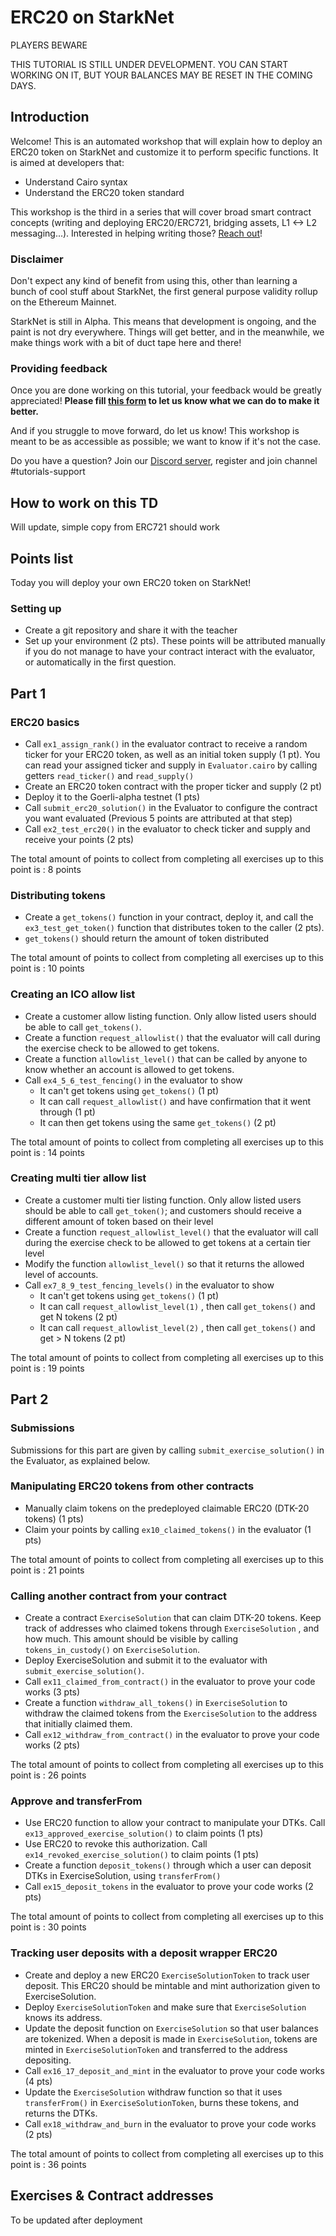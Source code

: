 # ERC20 on StarkNet

PLAYERS BEWARE

THIS TUTORIAL IS STILL UNDER DEVELOPMENT. YOU CAN START WORKING ON IT, BUT YOUR BALANCES MAY BE RESET IN THE COMING DAYS.

## Introduction

Welcome! This is an automated workshop that will explain how to deploy an ERC20 token on StarkNet and customize it to perform specific functions.
It is aimed at developers that:

- Understand Cairo syntax
- Understand the ERC20 token standard

This workshop is the third in a series that will cover broad smart contract concepts (writing and deploying ERC20/ERC721, bridging assets, L1 <-> L2 messaging...).
Interested in helping writing those? [Reach out](https://twitter.com/HenriLieutaud)!

### Disclaimer

Don't expect any kind of benefit from using this, other than learning a bunch of cool stuff about StarkNet, the first general purpose validity rollup on the Ethereum Mainnet.

StarkNet is still in Alpha. This means that development is ongoing, and the paint is not dry everywhere. Things will get better, and in the meanwhile, we make things work with a bit of duct tape here and there!

### Providing feedback

Once you are done working on this tutorial, your feedback would be greatly appreciated!
**Please fill [this form](https://forms.reform.app/starkware/untitled-form-4/kaes2e) to let us know what we can do to make it better.**

And if you struggle to move forward, do let us know! This workshop is meant to be as accessible as possible; we want to know if it's not the case.

Do you have a question? Join our [Discord server](https://discord.gg/YHz7drT3), register and join channel #tutorials-support

## How to work on this TD

Will update, simple copy from ERC721 should work

## Points list

Today you will deploy your own ERC20 token on StarkNet!

### Setting up

- Create a git repository and share it with the teacher
- Set up your environment (2 pts).
These points will be attributed manually if you do not manage to have your contract interact with the evaluator, or automatically in the first question.

## Part 1

### ERC20 basics

- Call `ex1_assign_rank()` in the evaluator contract to receive a random ticker for your ERC20 token, as well as an initial token supply (1 pt). You can read your assigned ticker and supply in `Evaluator.cairo` by calling getters `read_ticker()` and `read_supply()`
- Create an ERC20 token contract with the proper ticker and supply (2 pt)
- Deploy it to the Goerli-alpha testnet (1 pts)
- Call `submit_erc20_solution()` in the Evaluator to configure the contract you want evaluated (Previous 5 points are attributed at that step)
- Call `ex2_test_erc20()` in the evaluator to check ticker and supply and receive your points (2 pts)

The total amount of points to collect from completing all exercises up to this point is : 8 points

### Distributing tokens

- Create a `get_tokens()` function in your contract, deploy it, and call the `ex3_test_get_token()` function that distributes token to the caller (2 pts).
- `get_tokens()` should return the amount of token distributed

The total amount of points to collect from completing all exercises up to this point is : 10 points

### Creating an ICO allow list

- Create a customer allow listing function. Only allow listed users should be able to call `get_tokens()`.
- Create a function `request_allowlist()` that the evaluator will call during the exercise check to be allowed to get tokens.
- Create a function `allowlist_level()` that can be called by anyone to know whether an account is allowed to get tokens.
- Call `ex4_5_6_test_fencing()` in the evaluator to show
  - It can't get tokens using `get_tokens()` (1 pt)
  - It can call `request_allowlist()` and have confirmation that it went through (1 pt)
  - It can then get tokens using the same `get_tokens()` (2 pt)

The total amount of points to collect from completing all exercises up to this point is : 14 points

### Creating multi tier allow list

- Create a customer multi tier listing function. Only allow listed users should be able to call `get_token()`; and customers should receive a different amount of token based on their level
- Create a function `request_allowlist_level()` that the evaluator will call during the exercise check to be allowed to get tokens at a certain tier level
- Modify the function `allowlist_level()` so that it returns the allowed level of accounts.
- Call `ex7_8_9_test_fencing_levels()` in the evaluator to show
  - It can't get tokens using `get_tokens()` (1 pt)
  - It can call `request_allowlist_level(1)` , then call `get_tokens()` and get N tokens (2 pt)
  - It can call `request_allowlist_level(2)` , then call `get_tokens()` and get > N tokens (2 pt)

The total amount of points to collect from completing all exercises up to this point is : 19 points

## Part 2

### Submissions

Submissions for this part are given by calling `submit_exercise_solution()` in the Evaluator, as explained below.

### Manipulating ERC20 tokens from other contracts

- Manually claim tokens on the predeployed claimable ERC20 (DTK-20 tokens) (1 pts)
- Claim your points by calling `ex10_claimed_tokens()` in the evaluator (1 pts)

The total amount of points to collect from completing all exercises up to this point is : 21 points

### Calling another contract from your contract

- Create a contract `ExerciseSolution` that can claim DTK-20 tokens. Keep track of addresses who claimed tokens through `ExerciseSolution` , and how much. This amount should be visible by calling `tokens_in_custody()` on `ExerciseSolution`.
- Deploy ExerciseSolution and submit it to the evaluator with `submit_exercise_solution()`.
- Call `ex11_claimed_from_contract()` in the evaluator to prove your code works (3 pts)
- Create a function `withdraw_all_tokens()` in `ExerciseSolution` to withdraw the claimed tokens from the `ExerciseSolution` to the address that initially claimed them.
- Call `ex12_withdraw_from_contract()` in the evaluator to prove your code works (2 pts)

The total amount of points to collect from completing all exercises up to this point is : 26 points

### Approve and transferFrom

- Use ERC20 function to allow your contract to manipulate your DTKs. Call `ex13_approved_exercise_solution()` to claim points (1 pts)
- Use ERC20 to revoke this authorization. Call `ex14_revoked_exercise_solution()` to claim points (1 pts)
- Create a function `deposit_tokens()` through which a user can deposit DTKs in ExerciseSolution, using `transferFrom()`
- Call `ex15_deposit_tokens` in the evaluator to prove your code works (2 pts)

The total amount of points to collect from completing all exercises up to this point is : 30 points

### Tracking user deposits with a deposit wrapper ERC20

- Create and deploy a new ERC20 `ExerciseSolutionToken` to track user deposit. This ERC20 should be mintable and mint authorization given to ExerciseSolution.
- Deploy `ExerciseSolutionToken` and make sure that `ExerciseSolution` knows its address.
- Update the deposit function on `ExerciseSolution` so that user balances are tokenized. When a deposit is made in `ExerciseSolution`, tokens are minted in `ExerciseSolutionToken` and transferred to the address depositing.
- Call `ex16_17_deposit_and_mint` in the evaluator to prove your code works (4 pts)
- Update the `ExerciseSolution` withdraw function so that it uses `transferFrom()` in `ExerciseSolutionToken`, burns these tokens, and returns the DTKs.
- Call `ex18_withdraw_and_burn` in the evaluator to prove your code works (2 pts)

The total amount of points to collect from completing all exercises up to this point is : 36 points

## Exercises & Contract addresses

To be updated after deployment
​
​
